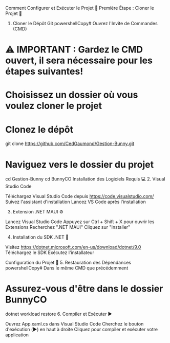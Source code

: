 Comment Configurer et Exécuter le Projet 🚀
Première Étape : Cloner le Projet 📂
1. Cloner le Dépôt Git
powershellCopy# Ouvrez l'Invite de Commandes (CMD)
# ⚠️ IMPORTANT : Gardez le CMD ouvert, il sera nécessaire pour les étapes suivantes!
# Choisissez un dossier où vous voulez cloner le projet

# Clonez le dépôt
git clone https://github.com/CedGaumond/Gestion-Bunny.git

# Naviguez vers le dossier du projet
cd Gestion-Bunny
cd BunnyCO
Installation des Logiciels Requis 💻
2. Visual Studio Code

Téléchargez Visual Studio Code depuis https://code.visualstudio.com/
Suivez l'assistant d'installation
Lancez VS Code après l'installation

3. Extension .NET MAUI ⚙️

Lancez Visual Studio Code
Appuyez sur Ctrl + Shift + X pour ouvrir les Extensions
Recherchez ".NET MAUI"
Cliquez sur "Installer"

4. Installation du SDK .NET 🔧

Visitez https://dotnet.microsoft.com/en-us/download/dotnet/9.0
Téléchargez le SDK
Exécutez l'installateur

Configuration du Projet 📝
5. Restauration des Dépendances
powershellCopy# Dans le même CMD que précédemment
# Assurez-vous d'être dans le dossier BunnyCO
dotnet workload restore
6. Compiler et Exécuter ▶️

Ouvrez App.xaml.cs dans Visual Studio Code
Cherchez le bouton d'exécution (▶️) en haut à droite
Cliquez pour compiler et exécuter votre application
